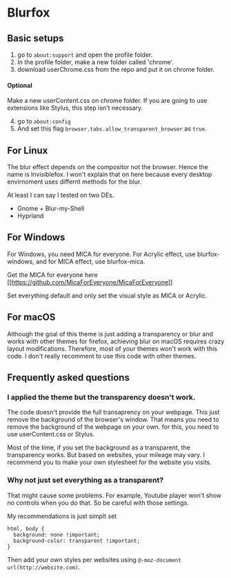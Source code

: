 # Blurfox

## Basic setups

1. go to `about:support` and open the profile folder.
2. In the profile folder, make a new folder called 'chrome'.
3. download userChrome.css from the repo and put it on chrome folder.

#### Optional 
Make a new userContent.css on chrome folder. If you are going to use extensions like Stylus, this step isn't necessary. 

4. go to `about:config`
5. And set this flag `browser.tabs.allow_transparent_browser` as `true`.

## For Linux
The blur effect depends on the compositor not the browser. Hence the name is Invisiblefox. I won't explain that on here because every desktop envirnoment uses differnt methods for the blur. 

At least I can say I tested on two DEs. 
- Gnome + Blur-my-Shell
- Hyprland

## For Windows
For Windows, you need MICA for everyone. For Acrylic effect, use blurfox-windows, and for MICA effect, use blurfox-mica. 

Get the MICA for everyone here 
[[https://github.com/MicaForEveryone/MicaForEveryone]]

Set everything default and only set the visual style as MICA or Acrylic. 

## For macOS
Although the goal of this theme is just adding a transparency or blur and works with other themes for firefox, achieving blur on macOS requires crazy layout modifications. Therefore, most of your themes won't work with this code. I don't really recomment to use this code with other themes. 

## Frequently asked questions

### I applied the theme but the transparency doesn't work. 
The code doesn't provide the full transaprency on your webpage. This just remove the background of the browser's window. That means you need to remove the background of the webpage on your own. for this, you need to use userContent.css or Stylus. 

Most of the time, if you set the background as a transparent, the transparency works. But based on websites, your mileage may vary. 
I recommend you to make your own stylesheet for the website you visits. 

### Why not just set everything as a transparent? 
That might cause some problems. For example, Youtube player won't show no controls when you do that. So be careful with those settings. 

My recommendations is just simplt set 

```
html, body {
  background: none !important;
  background-color: transparent !important;
}
```

Then add your own styles per websites using `@-moz-document url(http://website.com)`. 
